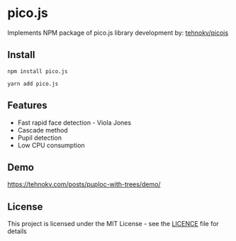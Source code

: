 # pico.js

Implements NPM package of pico.js library development by: [tehnokv/picojs](https://github.com/tehnokv/picojs)

## Install

```
npm install pico.js
```

```
yarn add pico.js
```

## Features

- Fast rapid face detection - Viola Jones 
- Cascade method
- Pupil detection
- Low CPU consumption

## Demo

https://tehnokv.com/posts/puploc-with-trees/demo/

## License

This project is licensed under the MIT License - see the [LICENCE](https://github.com/cmseaton42/node-ethernet-ip/blob/master/LICENSE) file for details